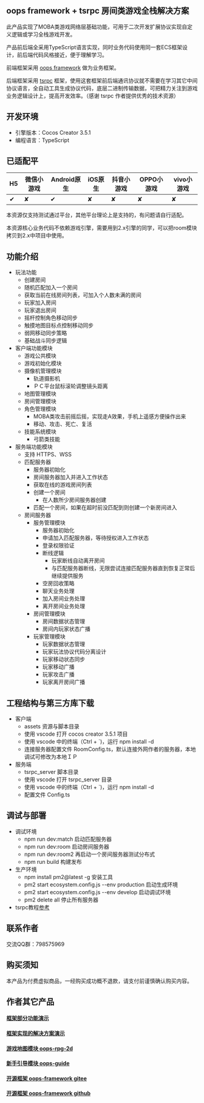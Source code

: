 ## oops framework + tsrpc 房间类游戏全栈解决方案
此产品实现了MOBA类游戏网络层基础功能，可用于二次开发扩展协议实现自定义逻辑或学习全栈游戏开发。

产品前后端全采用TypeScript语言实现，同时业务代码使用同一套ECS框架设计，前后端代码风格接近，便于理解学习。

前端框架采用 [oops framework](https://store.cocos.com/app/detail/3558) 做为业务框架。

后端框架采用 [tsrpc](https://tsrpc.cn/) 框架，使用这套框架前后端通讯协议就不需要在学习其它中间协议语言，全自动工具生成协议代码，底层二进制传输数据，可把精力关注到游戏业务逻辑设计上，提高开发效率。（感谢 tsrpc 作者提供优秀的技术资源）

## 开发环境
- 引擎版本：Cocos Creator 3.5.1
- 编程语言：TypeScript

## 已适配平

| H5  | 微信小游戏 | Android原生 | iOS原生 | 抖音小游戏 | OPPO小游戏 | vivo小游戏 |
| --- | ---------- | ----------- | ------- | ---------- | ---------- | ---------- |
| ✔   | ✘          | ✔           | ✘       | ✘          | ✘          | ✘          |

本资源仅支持测试通过平台，其他平台理论上是支持的，有问题请自行适配。

本资源核心业务代码不依赖游戏引擎，需要用到2.x引擎的同学，可以把room模块拷贝到2.x中项目中使用。

## 功能介绍
- 玩法功能
    - 创建房间
    - 随机匹配加入一个房间
    - 获取当前在线房间列表，可加入个人数未满的房间
    - 玩家加入房间
    - 玩家退出房间
    - 摇杆控制角色移动同步
    - 触摸地图目标点控制移动同步
    - 弱网移动同步策略
    - 基础战斗同步逻辑
- 客户端功能模块
    - 游戏公共模块
    - 游戏初始化模块
    - 摄像机管理模块
        - 轨道摄影机
        - ＰＣ平台鼠标滚轮调整镜头距离
    - 地图管理模块
    - 房间管理模块
    - 角色管理模块
        - MOBA类攻击前摇后摇，实现走A效果，手机上遥感方便操作出来
        - 移动、攻击、死亡、复活
    - 技能系统模块
        - 弓箭类技能
- 服务端功能模块
    - 支持 HTTPS、WSS
    - 匹配服务器
        - 服务器初始化
        - 房间服务器加入并进入工作状态
        - 获取在线的游戏房间列表
        - 创建一个房间
            - 在人数所少房间服务器创建
        - 匹配一个房间，如果在超时前没匹配到则创建一个新房间进入
    - 房间服务器
        - 服务管理模块
            - 服务器初始化
            - 申请加入匹配服务器，等待授权进入工作状态
            - 登录权限验证
            - 断线逻辑
                - 玩家断线自动离开房间
                - 与匹配服务器断线，无限尝试连接匹配服务器直到恢复正常后继续提供服务
            - 空房回收策略
            - 聊天业务处理
            - 加入房间业务处理
            - 离开房间业务处理
        - 房间管理模块
            - 房间数据状态管理
            - 房间内玩家状态广播
        - 玩家管理模块
            - 玩家数据状态管理
            - 玩家玩法协议代码分离设计
            - 玩家移动状态同步
            - 玩家移动广播
            - 玩家攻击广播
            - 玩家离开房间广播

## 工程结构与第三方库下载
- 客户端
    - assets 资源与脚本目录
    - 使用 vscode 打开 cocos creator 3.5.1 项目
    - 使用 vscode 中的终端（Ctrl + `)，运行 npm install -d
    - 连接服务器配置文件 RoomConfig.ts，默认连接外网作者的服务器，本地调试可修改为本地ＩＰ
- 服务端
    - tsrpc_server 脚本目录
    - 使用 vscode 打开 tsrpc_server 目录
    - 使用 vscode 中的终端（Ctrl + `)，运行 npm install -d
    - 配置文件 Config.ts

## 调试与部署
- 调试环境
    - npm run dev:match 启动匹配服务器
    - npm run dev:room 启动房间服务器
    - npm run dev:room2 再启动一个房间服务器测试分布式
    - npm run build 构建发布
- 生产环境
    - npm install pm2@latest -g 安装工具
    - pm2 start ecosystem.config.js --env production 启动生成环境
    - pm2 start ecosystem.config.js --env develop 启动调试环境
    - pm2 delete all 停止所有服务器
- tsrpc教程[参考](https://tsrpc.cn/)

## 联系作者
交流QQ群：798575969

## 购买须知
本产品为付费虚拟商品，一经购买成功概不退款，请支付前谨慎确认购买内容。

## 作者其它产品
#### [框架部分功能演示](https://oops-1255342636.cos-website.ap-shanghai.myqcloud.com/oops-framework/)
#### [框架实现的解决方案演示](https://oops-1255342636.cos-website.ap-shanghai.myqcloud.com/oops-solution/)
#### [游戏地图模块 oops-rpg-2d](https://store.cocos.com/app/detail/3675)
#### [新手引导模块 oops-guide](https://store.cocos.com/app/detail/3653)
#### [开源框架 oops-framework gitee](https://gitee.com/dgflash/oops-framework)
#### [开源框架 oops-framework github](https://github.com/dgflash/oops-framework)